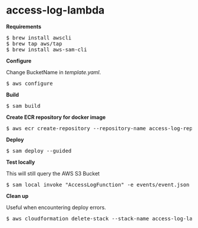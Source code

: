 # access-log-lambda

**Requirements**

<pre>
$ brew install awscli
$ brew tap aws/tap
$ brew install aws-sam-cli
</pre>


**Configure**

Change BucketName in *template.yaml*.
<pre>
$ aws configure
</pre>


**Build**

<pre>
$ sam build
</pre>


**Create ECR repository for docker image**

<pre>
$ aws ecr create-repository --repository-name access-log-repository --image-tag-mutability IMMUTABLE --image-scanning-configuration scanOnPush=true
</pre>


**Deploy**

<pre>
$ sam deploy --guided
</pre>


**Test locally**

This will still query the AWS S3 Bucket
<pre>
$ sam local invoke "AccessLogFunction" -e events/event.json
</pre>


**Clean up**

Useful when encountering deploy errors.
<pre>
$ aws cloudformation delete-stack --stack-name access-log-lambda --region eu-north-1
</pre>
